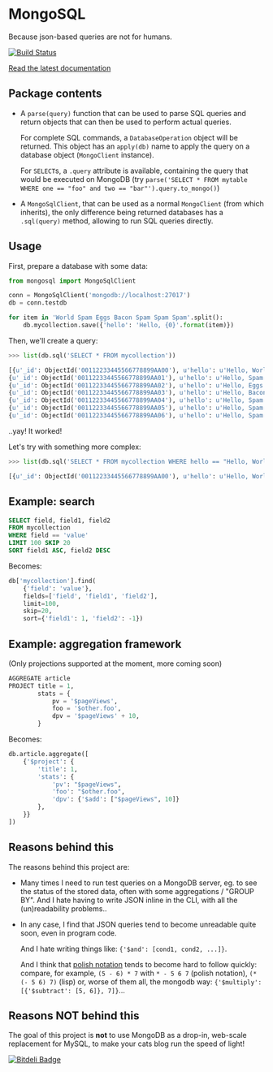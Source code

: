 # MongoSQL

Because json-based queries are not for humans.


[![Build Status](https://travis-ci.org/rshk/MongoSQL.png)](https://travis-ci.org/rshk/MongoSQL)

[Read the latest documentation](http://rshk.github.io/MongoSQL/)


## Package contents

* A ``parse(query)`` function that can be used to parse SQL queries
  and return objects that can then be used to perform actual queries.

  For complete SQL commands, a ``DatabaseOperation`` object will be returned.
  This object has an ``apply(db)`` name to apply the query on a database object
  (``MongoClient`` instance).

  For ``SELECT``s, a ``.query`` attribute is available, containing the query
  that would be executed on MongoDB (try
  ``parse('SELECT * FROM mytable WHERE one == "foo" and two == "bar"').query.to_mongo()``)

* A ``MongoSqlClient``, that can be used as a normal ``MongoClient`` (from which
  inherits), the only difference being returned databases has a ``.sql(query)`` method,
  allowing to run SQL queries directly.


## Usage

First, prepare a database with some data:

```python
from mongosql import MongoSqlClient

conn = MongoSqlClient('mongodb://localhost:27017')
db = conn.testdb

for item in 'World Spam Eggs Bacon Spam Spam Spam'.split():
	db.mycollection.save({'hello': 'Hello, {0}'.format(item)})
```

Then, we'll create a query:

```python
>>> list(db.sql('SELECT * FROM mycollection'))

[{u'_id': ObjectId('00112233445566778899AA00'), u'hello': u'Hello, World'},
{u'_id': ObjectId('00112233445566778899AA01'), u'hello': u'Hello, Spam'},
{u'_id': ObjectId('00112233445566778899AA02'), u'hello': u'Hello, Eggs'},
{u'_id': ObjectId('00112233445566778899AA03'), u'hello': u'Hello, Bacon'},
{u'_id': ObjectId('00112233445566778899AA04'), u'hello': u'Hello, Spam'},
{u'_id': ObjectId('00112233445566778899AA05'), u'hello': u'Hello, Spam'},
{u'_id': ObjectId('00112233445566778899AA06'), u'hello': u'Hello, Spam'}]
```

..yay! It worked!

Let's try with something more complex:

```python
>>> list(db.sql('SELECT * FROM mycollection WHERE hello == "Hello, World"'))

[{u'_id': ObjectId('00112233445566778899AA00'), u'hello': u'Hello, World'}]
```


## Example: search

```sql
SELECT field, field1, field2
FROM mycollection
WHERE field == 'value'
LIMIT 100 SKIP 20
SORT field1 ASC, field2 DESC
```

Becomes:

```python
db['mycollection'].find(
	{'field': 'value'},
	fields=['field', 'field1', 'field2'],
	limit=100,
	skip=20,
	sort={'field1': 1, 'field2': -1})
```


## Example: aggregation framework

(Only projections supported at the moment, more coming soon)

```sql
AGGREGATE article
PROJECT title = 1,
        stats = {
            pv = '$pageViews',
            foo = '$other.foo',
            dpv = '$pageViews' + 10,
        }
```

Becomes:

```python
db.article.aggregate([
    {'$project': {
        'title': 1,
        'stats': {
            'pv': "$pageViews",
            'foo': "$other.foo",
            'dpv': {'$add': ["$pageViews", 10]}
        },
    }}
])
```


## Reasons behind this

The reasons behind this project are:

* Many times I need to run test queries on a MongoDB server, eg. to see
  the status of the stored data, often with some aggregations / "GROUP BY".
  And I hate having to write JSON inline in the CLI, with all the
  (un)readability problems..

* In any case, I find that JSON queries tend to become unreadable quite soon,
  even in program code.

  And I hate writing things like: ``{'$and': [cond1, cond2, ...]}``.

  And I think that [polish notation] tends to become
  hard to follow quickly: compare, for example, ``(5 - 6) * 7``
  with ``* - 5 6 7`` (polish notation), ``(* (- 5 6) 7)`` (lisp)
  or, worse of them all, the mongodb way:
  ``{'$multiply': [{'$subtract': [5, 6]}, 7]}``...

[polish notation]: http://en.wikipedia.org/wiki/Polish_notation


## Reasons NOT behind this

The goal of this project is **not** to use MongoDB as a drop-in, web-scale
replacement for MySQL, to make your cats blog run the speed of light!


[![Bitdeli Badge](https://d2weczhvl823v0.cloudfront.net/rshk/mongosql/trend.png)](https://bitdeli.com/free "Bitdeli Badge")

